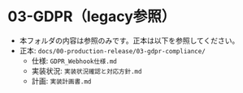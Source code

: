 # 03-GDPR（legacy参照）

- 本フォルダの内容は参照のみです。正本は以下を参照してください。
- 正本: `docs/00-production-release/03-gdpr-compliance/`
  - 仕様: `GDPR_Webhook仕様.md`
  - 実装状況: `実装状況確認と対応方針.md`
  - 計画: `実装計画書.md`

